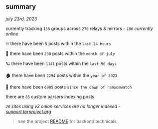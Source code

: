 
## summary
_july 23rd, 2023_

currently tracking `155` groups across `276` relays & mirrors - _`106` currently online_

⏲ there have been `5` posts within the `last 24 hours`

🦈 there have been `238` posts within the `month of july`

🪐 there have been `1141` posts within the `last 90 days`

🏚 there have been `2294` posts within the `year of 2023`

🦕 there have been `6985` posts `since the dawn of ransomwatch`

there are `85` custom parsers indexing posts

_`20` sites using v2 onion services are no longer indexed - [support.torproject.org](https://support.torproject.org/onionservices/v2-deprecation/)_

> see the project [README](https://github.com/joshhighet/ransomwatch#ransomwatch--) for backend technicals
